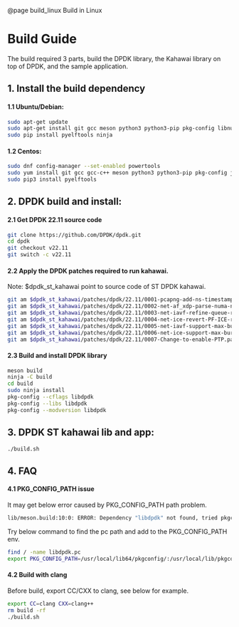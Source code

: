 @page build_linux Build in Linux
# Build Guide

The build required 3 parts, build the DPDK library, the Kahawai library on top of DPDK, and the sample application.

## 1. Install the build dependency
#### 1.1 Ubuntu/Debian:
```bash
sudo apt-get update
sudo apt-get install git gcc meson python3 python3-pip pkg-config libnuma-dev libjson-c-dev libpcap-dev libgtest-dev libsdl2-dev libsdl2-ttf-dev libssl-dev
sudo pip install pyelftools ninja
```
#### 1.2 Centos:
```bash
sudo dnf config-manager --set-enabled powertools
sudo yum install git gcc gcc-c++ meson python3 python3-pip pkg-config json-c-devel libpcap-devel gtest-devel SDL2-devel openssl-devel numactl-devel libasan
sudo pip3 install pyelftools
```

## 2. DPDK build and install:

#### 2.1 Get DPDK 22.11 source code
```bash
git clone https://github.com/DPDK/dpdk.git
cd dpdk
git checkout v22.11
git switch -c v22.11
```

#### 2.2 Apply the DPDK patches required to run kahawai.
Note: $dpdk_st_kahawai point to source code of ST DPDK kahawai.
```bash
git am $dpdk_st_kahawai/patches/dpdk/22.11/0001-pcapng-add-ns-timestamp-for-copy-api.patch
git am $dpdk_st_kahawai/patches/dpdk/22.11/0002-net-af_xdp-parse-numa-node-id-from-sysfs.patch
git am $dpdk_st_kahawai/patches/dpdk/22.11/0003-net-iavf-refine-queue-rate-limit-configure.patch
git am $dpdk_st_kahawai/patches/dpdk/22.11/0004-net-ice-revert-PF-ICE-rate-limit-to-non-queue-group-.patch
git am $dpdk_st_kahawai/patches/dpdk/22.11/0005-net-iavf-support-max-burst-size-configuration.patch
git am $dpdk_st_kahawai/patches/dpdk/22.11/0006-net-ice-support-max-burst-size-configuration.patch
git am $dpdk_st_kahawai/patches/dpdk/22.11/0007-Change-to-enable-PTP.patch
```

#### 2.3 Build and install DPDK library
```bash
meson build
ninja -C build
cd build
sudo ninja install
pkg-config --cflags libdpdk
pkg-config --libs libdpdk
pkg-config --modversion libdpdk
```

## 3. DPDK ST kahawai lib and app:
```bash
./build.sh
```

## 4. FAQ
#### 4.1 PKG_CONFIG_PATH issue
It may get below error caused by PKG_CONFIG_PATH path problem.
```bash
lib/meson.build:10:0: ERROR: Dependency "libdpdk" not found, tried pkgconfig
```
Try below command to find the pc path and add to the PKG_CONFIG_PATH env.
```bash
find / -name libdpdk.pc
export PKG_CONFIG_PATH=/usr/local/lib64/pkgconfig/:/usr/local/lib/pkgconfig/
```

#### 4.2 Build with clang
Before build, export CC/CXX to clang, see below for example.
```bash
export CC=clang CXX=clang++
rm build -rf
./build.sh
```
